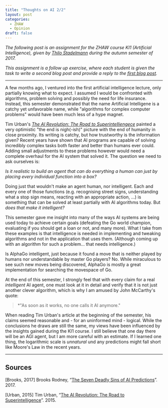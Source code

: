 ```yaml
---
title: "Thoughts on AI 2/2"
layout: post
categories:
  - ZHAW
  - Opinion
draft: false
---
```


*The following post is an assignment for the ZHAW course KI1 (Artificial Intelligence), given by [Thilo Stadelmann](http://stdm.github.io) during the autumn semester of 2017.*

*This assignment is a follow up exercise, where each student is given the task to write a second blog post and provide a reply to the [first blog post](../Thoughts-on-AI).*

---

A few months ago, I ventured into the first artificial intelligence lecture, only partially knowing what to expect. I assumed I would be confronted with algorithms, problem solving and possibly the need for life insurance. Instead, this semester demonstrated that the name Artificial Intelligene is a catchy yet unfavorable name, while "algorithms for complex computer problems" would have been much less of a hype magnet.

Tim Urban's *[The AI Revolution: The Road to Superintelliengece](https://waitbutwhy.com/2015/01/artificial-intelligence-revolution-1.html)* painted a very optimistic "the end is nigh(-ish)" picture with the end of humanity in close proximity. Its writing is catchy, but how trustworthy is the information given? Recent years have shown that AI programs are capable of solving incredibly complex tasks both faster and better than humans ever could. Adding small adjustments to these problems however would need a complete overhaul for the AI system that solved it. The question we need to ask ourselves is:

*Is it realistic to build an agent that can do everything a human can just by placing every individual function into a box?*

Doing just that wouldn't make an agent human, nor intelligent. Each and every one of those functions (e.g. recognising street signs, understanding what a stop sign means, reacting with an appropriate action, ...) is something that can be solved at least partially with AI algorithms today. But *does that make it intelligent?*

This semester gave me insight into many of the ways AI systems are being used today to achieve certain goals (defeating the Go world champion, evaluating if you should get a loan or not, and many more). What I take from these examples is that intelligence is needed in implementing and tweaking algorithms and not in the application that uses them. (Although coming up with an algorithm for such a problem... that needs intelligence.)

Is AlphaGo intelligent, just because it found a move that is neither played by humans nor understandable by master Go players? No. While miraculous to see such new moves being discovered, AlphaGo is mostly a great implementation for searching the movespace of Go.

At the end of this semester, I strongly feel that with every claim for a real *intelligent* AI agent, one must look at it in detail and verify that it is not just another clever algorithm, which is why I am amused by John McCarthy's quote:

> *"As soon as it works, no one calls it AI anymore."

When reading Tim Urban's article at the beginning of the semester, his claims seemed reasonable and - for an uninformed mind - logical. While the conclusions he draws are still the same, my views have been influenced by the insights gained during the KI1 course. I still believe that one day there will be an AGI agent, but I am more careful with an estimate. If I learned one thing, the logarithmic scale is *unnatural* und any predictions might fall short like Moore's Law in the recent years.

---

## Sources
[Brooks, 2017] Brooks Rodney, “[The Seven Deadly Sins of AI Predictions](https://www.technologyreview.com/s/609048/the-seven-deadly-sins-of-ai-predictions/)”. 2017.

[Urban, 2015] Tim Urban, “[The AI Revolution: The Road to Superintelligence](https://waitbutwhy.com/2015/01/artificial-intelligence-revolution-1.html)”. 2015.
